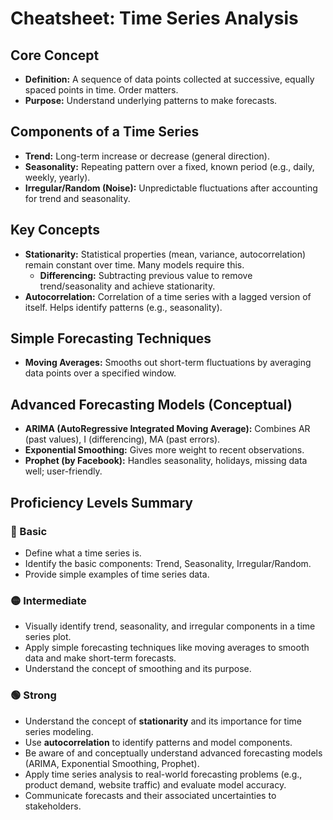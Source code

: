 # Cheatsheet: Time Series Analysis

## Core Concept
*   **Definition:** A sequence of data points collected at successive, equally spaced points in time. Order matters.
*   **Purpose:** Understand underlying patterns to make forecasts.

## Components of a Time Series
*   **Trend:** Long-term increase or decrease (general direction).
*   **Seasonality:** Repeating pattern over a fixed, known period (e.g., daily, weekly, yearly).
*   **Irregular/Random (Noise):** Unpredictable fluctuations after accounting for trend and seasonality.

## Key Concepts
*   **Stationarity:** Statistical properties (mean, variance, autocorrelation) remain constant over time. Many models require this.
    *   **Differencing:** Subtracting previous value to remove trend/seasonality and achieve stationarity.
*   **Autocorrelation:** Correlation of a time series with a lagged version of itself. Helps identify patterns (e.g., seasonality).

## Simple Forecasting Techniques
*   **Moving Averages:** Smooths out short-term fluctuations by averaging data points over a specified window.

## Advanced Forecasting Models (Conceptual)
*   **ARIMA (AutoRegressive Integrated Moving Average):** Combines AR (past values), I (differencing), MA (past errors).
*   **Exponential Smoothing:** Gives more weight to recent observations.
*   **Prophet (by Facebook):** Handles seasonality, holidays, missing data well; user-friendly.

## Proficiency Levels Summary

### 🔵 Basic
*   Define what a time series is.
*   Identify the basic components: Trend, Seasonality, Irregular/Random.
*   Provide simple examples of time series data.

### 🟡 Intermediate
*   Visually identify trend, seasonality, and irregular components in a time series plot.
*   Apply simple forecasting techniques like moving averages to smooth data and make short-term forecasts.
*   Understand the concept of smoothing and its purpose.

### 🟢 Strong
*   Understand the concept of **stationarity** and its importance for time series modeling.
*   Use **autocorrelation** to identify patterns and model components.
*   Be aware of and conceptually understand advanced forecasting models (ARIMA, Exponential Smoothing, Prophet).
*   Apply time series analysis to real-world forecasting problems (e.g., product demand, website traffic) and evaluate model accuracy.
*   Communicate forecasts and their associated uncertainties to stakeholders.
